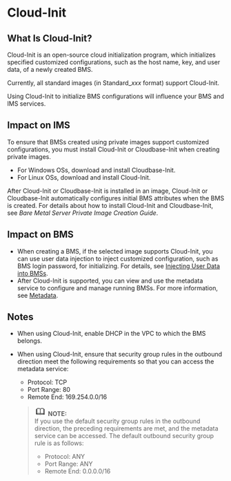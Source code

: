 # Cloud-Init<a name="EN-US_TOPIC_0083745263"></a>

## What Is Cloud-Init?<a name="section1539283145511"></a>

Cloud-Init is an open-source cloud initialization program, which initializes specified customized configurations, such as the host name, key, and user data, of a newly created BMS.

Currently, all standard images \(in Standard\__xxx_  format\) support Cloud-Init.

Using Cloud-Init to initialize BMS configurations will influence your BMS and IMS services.

## Impact on IMS<a name="section528893335315"></a>

To ensure that BMSs created using private images support customized configurations, you must install Cloud-Init or Cloudbase-Init when creating private images.

-   For Windows OSs, download and install Cloudbase-Init.
-   For Linux OSs, download and install Cloud-Init.

After Cloud-Init or Cloudbase-Init is installed in an image, Cloud-Init or Cloudbase-Init automatically configures initial BMS attributes when the BMS is created. For details about how to install Cloud-Init and Cloudbase-Init, see  _Bare Metal Server Private Image Creation Guide_.

## Impact on BMS<a name="section951214112013"></a>

-   When creating a BMS, if the selected image supports Cloud-Init, you can use user data injection to inject customized configuration, such as BMS login password, for initializing. For details, see  [Injecting User Data into BMSs](injecting-user-data-into-bmss.md).
-   After Cloud-Init is supported, you can view and use the metadata service to configure and manage running BMSs. For more information, see  [Metadata](metadata.md).

## Notes<a name="section14228108367"></a>

-   When using Cloud-Init, enable DHCP in the VPC to which the BMS belongs.
-   When using Cloud-Init, ensure that security group rules in the outbound direction meet the following requirements so that you can access the metadata service:

    -   Protocol: TCP
    -   Port Range: 80
    -   Remote End: 169.254.0.0/16

    >![](public_sys-resources/icon-note.gif) **NOTE:**   
    >If you use the default security group rules in the outbound direction, the preceding requirements are met, and the metadata service can be accessed. The default outbound security group rule is as follows:  
    >-   Protocol: ANY  
    >-   Port Range: ANY  
    >-   Remote End: 0.0.0.0/16  


